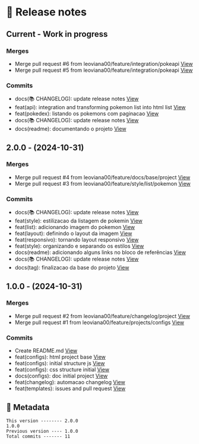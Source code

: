 # 🎁 Release notes

## Current - Work in progress
### Merges
*  Merge pull request #6 from leoviana00/feature/integration/pokeapi [View](https://github.com/leoviana00/pokedex-javascript/commits/ff5ca26774055fbafa06f544c75c5f92b8da0407)
*  Merge pull request #5 from leoviana00/feature/integration/pokeapi [View](https://github.com/leoviana00/pokedex-javascript/commits/2c5c0f7eab392cc0c3a4e8f7bb63d8cb5b58791c)
### Commits
*  docs(📚 CHANGELOG): update release notes [View](https://github.com/leoviana00/pokedex-javascript/commits/a8e72f533412ab1115978c1a63d01ad57920c713)
*  feat(api): integration and transforming pokemon list into html list [View](https://github.com/leoviana00/pokedex-javascript/commits/8c140786e54c31391a1daca630377aba1620733c)
*  feat(pokedex): listando os pokemons com paginacao [View](https://github.com/leoviana00/pokedex-javascript/commits/e65b68699a0a8aec1b87f04f2d745395118ea207)
*  docs(📚 CHANGELOG): update release notes [View](https://github.com/leoviana00/pokedex-javascript/commits/039a0c2c01add91b238271782505513175ffdb79)
*  docs(readme): documentando o projeto [View](https://github.com/leoviana00/pokedex-javascript/commits/283fbc1c8438bdfab65f39be67e2d502aa2e90ae)



## 2.0.0 - (2024-10-31)
### Merges
*  Merge pull request #4 from leoviana00/feature/docs/base/project [View](https://github.com/leoviana00/pokedex-javascript/commits/ba9459a1f619e656fcab60059250c9fcc007db76)
*  Merge pull request #3 from leoviana00/feature/style/list/pokemon [View](https://github.com/leoviana00/pokedex-javascript/commits/d11a059ad959f0a30dc00e0e30fd5db2fd1b646a)
### Commits
*  docs(📚 CHANGELOG): update release notes [View](https://github.com/leoviana00/pokedex-javascript/commits/c658af60a35397e742c884eaa2588d3c0d63d456)
*  feat(style): estilizacao da listagem de pokemin [View](https://github.com/leoviana00/pokedex-javascript/commits/47fbad0ebd1f3323c51fc4d28980d3623cbef466)
*  feat(list): adicionando imagem do pokemon [View](https://github.com/leoviana00/pokedex-javascript/commits/8a600f31eb091fca4ea3d75663a2fc110fceb9de)
*  feat(layout): definindo o layout da imagem [View](https://github.com/leoviana00/pokedex-javascript/commits/ab385cb131cd239cb617375a4fb24afa904eae90)
*  feat(responsivo): tornando layout responsivo [View](https://github.com/leoviana00/pokedex-javascript/commits/e94406e0557ddc932069a0dd0eb6a3ce7e90d959)
*  feat(style): organizando e separando os estilos [View](https://github.com/leoviana00/pokedex-javascript/commits/d18ff3a5a170b244ae1751b686ba3240eeb05df1)
*  docs(readme): adicionando alguns links no bloco de referências [View](https://github.com/leoviana00/pokedex-javascript/commits/77aee9d960119fabb82c94176a6a958f0fde94e7)
*  docs(📚 CHANGELOG): update release notes [View](https://github.com/leoviana00/pokedex-javascript/commits/a6d51abd6f4e2b7cacf90398ac06df2ae4f4d965)
*  docs(tag): finalizacao da base do projeto [View](https://github.com/leoviana00/pokedex-javascript/commits/b8505b1b58c4b8a542989f20e74fbc4bfeef6d29)



## 1.0.0 - (2024-10-31)
### Merges
*  Merge pull request #2 from leoviana00/feature/changelog/project [View](https://github.com/leoviana00/pokedex-javascript/commits/21ca0fca92e459d12407141e3a689e0ff677eb8b)
*  Merge pull request #1 from leoviana00/feature/projects/configs [View](https://github.com/leoviana00/pokedex-javascript/commits/d6b88f4577e2b90a7178138092f92f8fdc4335d6)
### Commits
*  Create README.md [View](https://github.com/leoviana00/pokedex-javascript/commits/04d999484fd933f86efcae52e1e3405a2cac18b3)
*  feat(configs): html project base [View](https://github.com/leoviana00/pokedex-javascript/commits/444c1bf5d8bd91541a71281c9959b9df9c1fa062)
*  feat(configs): initial structure js [View](https://github.com/leoviana00/pokedex-javascript/commits/4ab684a7f79144f457c9e4826c4b0de8cb19ac83)
*  feat(configs): css structure initial [View](https://github.com/leoviana00/pokedex-javascript/commits/d0aec0fe99b58c842348032b6ccd626b28218549)
*  docs(configs): doc initial project [View](https://github.com/leoviana00/pokedex-javascript/commits/7b21c66da18b7f1f64078486e9b792dd290781cb)
*  feat(changelog): automacao changelog [View](https://github.com/leoviana00/pokedex-javascript/commits/ac8c25f7c391cd0455174fd1cda51c4370b6520a)
*  feat(templates): issues and pull request [View](https://github.com/leoviana00/pokedex-javascript/commits/ed84698ebdc9f639073961d27f20caf5bc4af5bf)
## 📝 Metadata
```
This version -------- 2.0.0
1.0.0
Previous version ---- 1.0.0
Total commits ------- 11
```
